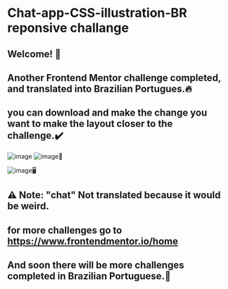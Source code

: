 # Chat-app-CSS-illustration-BR reponsive challange
## Welcome! 👋
## Another Frontend Mentor challenge completed, and translated into Brazilian Portugues.🔥
## you can download and make the change you want to make the layout closer to the challenge.✔️
![image](https://user-images.githubusercontent.com/94203956/194335017-df32f5d8-94ee-4e14-9818-9957a5383a65.png)
![image](https://user-images.githubusercontent.com/94203956/194334891-1e884b59-4154-4506-90f7-eea2a164b4e3.png)📱

![image](https://user-images.githubusercontent.com/94203956/194335243-bb715079-5cd7-4ac0-9dfe-dcd245d6d759.png)🖥️

## ⚠️ Note: "chat" Not translated because it would be weird.
## for more challenges go to https://www.frontendmentor.io/home
## And soon there will be more challenges completed in Brazilian Portuguese.💪
